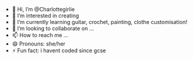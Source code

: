 - 👋 Hi, I’m @Charlottegirlie
- 👀 I’m interested in creating
- 🌱 I’m currently learning guitar, crochet, painting, clothe customisation!
- 💞️ I’m looking to collaborate on ...
- 📫 How to reach me ...
- 😄 Pronouns: she/her
- ⚡ Fun fact: i havent coded since gcse

<!---
Charlottegirlie/Charlottegirlie is a ✨ special ✨ repository because its `README.md` (this file) appears on your GitHub profile.
You can click the Preview link to take a look at your changes.
--->
